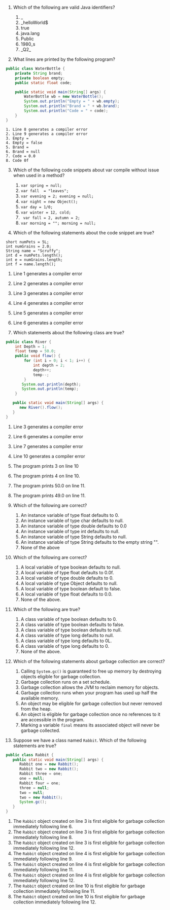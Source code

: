 1. Which of the following are valid Java identifiers?
    1. _
    2. _helloWorld$
    3. true
    4. java.lang
    5. Public
    6. 1980_s
    7. \_Q2\_
    
2. What lines are printed by the following program?
```java
public class WaterBottle {
    private String brand;
    private boolean empty;
    public static float code;

    public static void main(String[] args) {
        WaterBottle wb = new WaterBottle();
        System.out.println("Empty = " + wb.empty);
        System.out.println("Brand = " + wb.brand);
        System.out.println("Code = " + code);
    }
}
```
    1. Line 8 generates a compiler error
    2. Line 9 generates a compiler error
    3. Empty = 
    4. Empty = false
    5. Brand = 
    6. Brand = null
    7. Code = 0.0
    8. Code 0f

3. Which of the following code snippets about var compile without issue when used in a method?
    1. ```var spring = null;```
    2. ```var fall  = "leaves";```
    3. ```var evening = 2; evening = null;```
    4. ```var night = new Object();```
    5. ```var day = 1/0;```
    6. ```var winter = 12, cold;```
    7. ``` var fall = 2, autumn = 2;```
    8. ```var morning = ""; morning = null;```
   
4. Which of the following statements about the code snippet are true?
```jshelllanguage
short numPets = 5L;
int numGrains = 2.0;
String name = "Scruffy";
int d = numPets.length();
int e = numGrains.length;
int f = name.length();
```
   1. Line 1 generates a compiler error
   2. Line 2 generates a compiler error
   3. Line 3 generates a compiler error
   4. Line 4 generates a compiler error
   5. Line 5 generates a compiler error
   6. Line 6 generates a compiler error

5. Which statements about the following class are true?
```java
public class River {
    int Depth = 1;
    float temp = 50.0;
    public void flow() {
        for (int i = 0; i < 1; i++) {
            int depth = 2;
            depth++;
            temp--;
        }
       System.out.println(depth);
       System.out.println(temp); 
    }

   public static void main(String[] args) {
      new River().flow();
   }
}
```

   1. Line 3 generates a compiler error
   2. Line 6 generates a compiler error
   3. Line 7 generates a compiler error
   4. Line 10 generates a compiler error
   5. The program prints 3 on line 10
   6. The program prints 4 on line 10.
   7. The program prints 50.0 on line 11.
   8. The program prints 49.0 on line 11.

6. Which of the following are correct?
   1. An instance variable of type float defaults to 0.
   2. An instance variable of type char defaults to null.
   3. An instance variable of type double defaults to 0.0
   4. An instance variable of type int defaults to null.
   5. An instance variable of type String defaults to null.
   6. An instance variable of type String defaults to the empty string "".
   7. None of the above
   
7. Which of the following are correct?
   1. A local variable of type boolean defaults to null.
   2. A local variable of type float defaults to 0.0f.
   3. A local variable of type double defaults to 0.
   4. A local variable of type Object defaults to null.
   5. A local variable of type boolean default to false.
   6. A local variable of type float defaults to 0.0.
   7. None of the above.
   
8. Which of the following are true?
   1. A class variable of type boolean defaults to 0.
   2. A class variable of type boolean defaults to false.
   3. A class variable of type boolean defaults to null.
   4. A class variable of type long defaults to null.
   5. A class variable of type long defaults to 0L.
   6. A class variable of type long defaults to 0.
   7. None of the above.
   
9. Which of the following statements about garbage collection are correct?
   1. Calling ```System.gc()``` is guaranteed to free up memory by destroying objects eligible for garbage collection.
   2. Garbage collection runs on a set schedule.
   3. Garbage collection allows the JVM to reclaim memory for objects.
   4. Garbage collection runs when your program has used up half the available memory.
   5. An object may be eligible for garbage collection but never removed from the heap.
   6. An object is eligible for garbage collection once no references to it are accessible in the program.
   7. Marking a variable ```final``` means its associated object will never be garbage collected.
   
10. Suppose we have a class named ```Rabbit```. Which of the following statements are true?
```java
public class Rabbit {
   public static void main(String[] args) {
      Rabbit one = new Rabbit();
      Rabbit two = new Rabbit();
      Rabbit three = one;
      one = null;
      Rabbit four = one;
      three = null;
      two = null;
      two = new Rabbit();
      System.gc();
   }
}
```
   1. The ```Rabbit``` object created on line 3 is first eligible for garbage collection immediately following line 6.
   2. The ```Rabbit``` object created on line 3 is first eligible for garbage collection immediately following line 8.
   3. The ```Rabbit``` object created on line 3 is first eligible for garbage collection immediately following line 12.
   4. The ```Rabbit``` object created on line 4 is first eligible for garbage collection immediately following line 9.
   5. The ```Rabbit``` object created on line 4 is first eligible for garbage collection immediately following line 11.
   6. The ```Rabbit``` object created on line 4 is first eligible for garbage collection immediately following line 12.
   7. The ```Rabbit``` object created on line 10 is first eligible for garbage collection immediately following line 11.
   8. The ```Rabbit``` object created on line 10 is first eligible for garbage collection immediately following line 12.